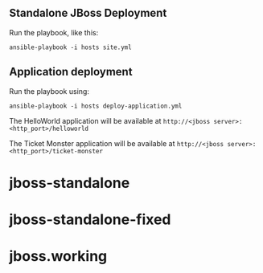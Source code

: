 ## Standalone JBoss Deployment

Run the playbook, like this:

	ansible-playbook -i hosts site.yml


## Application deployment

Run the playbook using:

	ansible-playbook -i hosts deploy-application.yml
	
The HelloWorld application will be available at `http://<jboss server>:<http_port>/helloworld`

The Ticket Monster application will be available at `http://<jboss server>:<http_port>/ticket-monster`
# jboss-standalone
# jboss-standalone-fixed
# jboss.working
